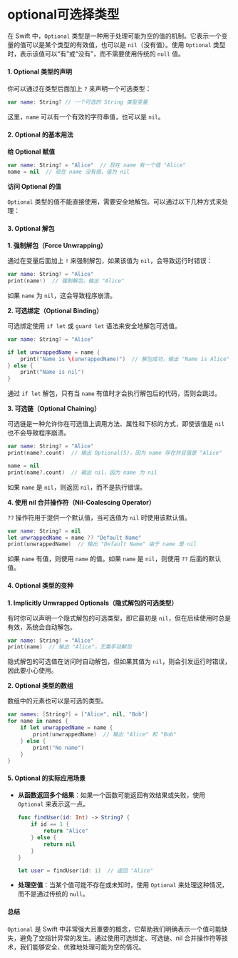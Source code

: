 # optional可选择类型

在 Swift 中，`Optional` 类型是一种用于处理可能为空的值的机制。它表示一个变量的值可以是某个类型的有效值，也可以是 `nil`（没有值）。使用 `Optional` 类型时，表示该值可以“有”或“没有”，而不需要使用传统的 `null` 值。

#### 1. Optional 类型的声明

你可以通过在类型后面加上 `?` 来声明一个可选类型：

```swift
var name: String? // 一个可选的 String 类型变量
```

这里，`name` 可以有一个有效的字符串值，也可以是 `nil`。

#### 2. Optional 的基本用法

**给 Optional 赋值**

```swift
var name: String? = "Alice"  // 现在 name 有一个值 "Alice"
name = nil  // 现在 name 没有值，值为 nil
```

**访问 Optional 的值**

`Optional` 类型的值不能直接使用，需要安全地解包。可以通过以下几种方式来处理：

#### 3. Optional 解包

**1. 强制解包（Force Unwrapping）**

通过在变量后面加上 `!` 来强制解包，如果该值为 `nil`，会导致运行时错误：

```swift
var name: String? = "Alice"
print(name!)  // 强制解包，输出 "Alice"
```

如果 `name` 为 `nil`，这会导致程序崩溃。

**2. 可选绑定（Optional Binding）**

可选绑定使用 `if let` 或 `guard let` 语法来安全地解包可选值。

```swift
var name: String? = "Alice"

if let unwrappedName = name {
    print("Name is \(unwrappedName)")  // 解包成功，输出 "Name is Alice"
} else {
    print("Name is nil")
}
```

通过 `if let` 解包，只有当 `name` 有值时才会执行解包后的代码，否则会跳过。

**3. 可选链（Optional Chaining）**

可选链是一种允许你在可选值上调用方法、属性和下标的方式，即使该值是 `nil` 也不会导致程序崩溃。

```swift
var name: String? = "Alice"
print(name?.count)  // 输出 Optional(5)，因为 name 存在并且值是 "Alice"

name = nil
print(name?.count)  // 输出 nil，因为 name 为 nil
```

如果 `name` 是 `nil`，则返回 `nil`，而不是执行错误。

**4. 使用 nil 合并操作符（Nil-Coalescing Operator）**

`??` 操作符用于提供一个默认值，当可选值为 `nil` 时使用该默认值。

```swift
var name: String? = nil
let unwrappedName = name ?? "Default Name"
print(unwrappedName)  // 输出 "Default Name" 由于 name 是 nil
```

如果 `name` 有值，则使用 `name` 的值。如果 `name` 是 `nil`，则使用 `??` 后面的默认值。

#### 4. Optional 类型的变种

**1. Implicitly Unwrapped Optionals（隐式解包的可选类型）**

有时你可以声明一个隐式解包的可选类型，即它最初是 `nil`，但在后续使用时总是有效，系统会自动解包。

```swift
var name: String! = "Alice"
print(name)  // 输出 "Alice"，无需手动解包
```

隐式解包的可选值在访问时自动解包，但如果其值为 `nil`，则会引发运行时错误，因此要小心使用。

**2. Optional 类型的数组**

数组中的元素也可以是可选的类型。

```swift
var names: [String?] = ["Alice", nil, "Bob"]
for name in names {
    if let unwrappedName = name {
        print(unwrappedName)  // 输出 "Alice" 和 "Bob"
    } else {
        print("No name")
    }
}
```

#### 5. Optional 的实际应用场景

*   **从函数返回多个结果**：如果一个函数可能返回有效结果或失败，使用 `Optional` 来表示这一点。

    ```swift
    func findUser(id: Int) -> String? {
        if id == 1 {
            return "Alice"
        } else {
            return nil
        }
    }

    let user = findUser(id: 1)  // 返回 "Alice"
    ```
* **处理空值**：当某个值可能不存在或未知时，使用 `Optional` 来处理这种情况，而不是通过传统的 `null`。

#### 总结

`Optional` 是 Swift 中非常强大且重要的概念，它帮助我们明确表示一个值可能缺失，避免了空指针异常的发生。通过使用可选绑定、可选链、nil 合并操作符等技术，我们能够安全、优雅地处理可能为空的情况。
